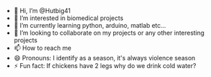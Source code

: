 - 👋 Hi, I’m @Hutbig41
- 👀 I’m interested in biomedical projects
- 🌱 I’m currently learning python, arduino, matlab etc...
- 💞️ I’m looking to collaborate on my projects or any other interesting projects
- 📫 How to reach me 
- 😄 Pronouns: I identify as a season, it's always violence season
- ⚡ Fun fact: If chickens have 2 legs why do we drink cold water?

<!---
Hutbig41/Hutbig41 is a ✨ special ✨ repository because its `README.md` (this file) appears on your GitHub profile.
You can click the Preview link to take a look at your changes.
--->
